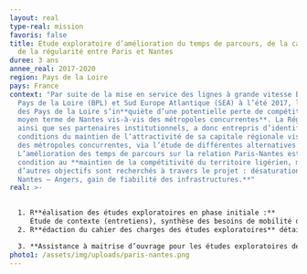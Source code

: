 ```yaml
---
layout: real
type-real: mission
favoris: false
title: Etude exploratoire d’amélioration du temps de parcours, de la capacité et
  de la régularité entre Paris et Nantes
duree: 3 ans
annee_real: 2017-2020
region: Pays de la Loire
pays: France
context: "Par suite de la mise en service des lignes à grande vitesse Bretagne
  Pays de la Loire (BPL) et Sud Europe Atlantique (SEA) à l’été 2017, la Région
  des Pays de la Loire s’in**quiète d’une potentielle perte de compétitivité à
  moyen terme de Nantes vis-à-vis des métropoles concurrentes**. La Région,
  ainsi que ses partenaires institutionnels, a donc entrepris d’identifier les
  conditions du maintien de l’attractivité de sa capitale régionale vis-à-vis
  des métropoles concurrentes, via l’étude de différentes alternatives.
  L’amélioration des temps de parcours sur la relation Paris-Nantes est une
  condition au **maintien de la compétitivité du territoire ligérien, mais
  d’autres objectifs sont recherchés à travers le projet : désaturation de l’axe
  Nantes – Angers, gain de fiabilité des infrastructures.**"
real: >-
  

  1. R**éalisation des études exploratoires en phase initiale :**
     Étude de contexte (entretiens), synthèse des besoins de mobilité des territoires, identification des objectifs du projet, analyse des études antérieures (doublement Nantes-Angers, études LGV BPL), benchmark de démarches analogues, étude fonctionnelle, technique et économique de scénarios d’infrastructures contrastés (LGV et Hyperloop).
  2. R**édaction du cahier des charges des études exploratoires** détaillées pour les scénarios retenus à l’issue de la phase initiale par le comité de pilotage.

  3. **Assistance à maitrise d’ouvrage pour les études exploratoires détaillées** (14 mois, montant des études 550k€) : étude fonctionnelle, étude de trafic, étude d’exploitation, étude technico-environnementale, étude socio-économique.
photo1: /assets/img/uploads/paris-nantes.png
---
```

